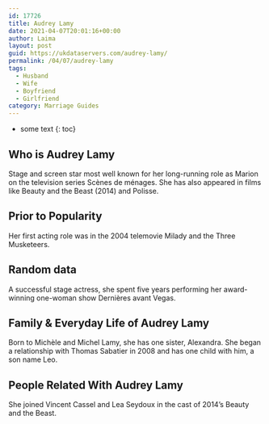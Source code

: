 ```yaml
---
id: 17726
title: Audrey Lamy
date: 2021-04-07T20:01:16+00:00
author: Laima
layout: post
guid: https://ukdataservers.com/audrey-lamy/
permalink: /04/07/audrey-lamy
tags:
  - Husband
  - Wife
  - Boyfriend
  - Girlfriend
category: Marriage Guides
---
```


* some text
{: toc}


## Who is Audrey Lamy
                  
                  
                  
Stage and screen star most well known for her long-running role as Marion on the television series Scènes de ménages. She has also appeared in films like Beauty and the Beast (2014) and Polisse. 
                  
              
            
              
            
                
                
                
## Prior to Popularity
                  
                  
                  
Her first acting role was in the 2004 telemovie Milady and the Three Musketeers. 
                  
              
            
              
            
                
                
                
## Random data
                  
                  
                  
A successful stage actress, she spent five years performing her award-winning one-woman show Dernières avant Vegas. 
                  
              
            
              
            
                
                
                
## Family & Everyday Life of Audrey Lamy
                  
                  
                  
Born to Michèle and Michel Lamy, she has one sister, Alexandra. She began a relationship with Thomas Sabatier in 2008 and has one child with him, a son name Leo. 
                  
              
            
              
            
                
                
                
## People Related With Audrey Lamy
                  
                  
                  
She joined Vincent Cassel and Lea Seydoux in the cast of 2014&#8217;s Beauty and the Beast. 
                  
              
            
              
            
                
              
            
              
              
            
            
              
            
          
          
          